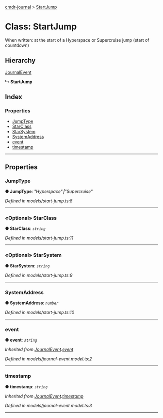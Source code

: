 [cmdr-journal](../README.md) > [StartJump](../classes/startjump.md)



# Class: StartJump


When written: at the start of a Hyperspace or Supercruise jump (start of countdown)

## Hierarchy


 [JournalEvent](journalevent.md)

**↳ StartJump**







## Index

### Properties

* [JumpType](startjump.md#jumptype)
* [StarClass](startjump.md#starclass)
* [StarSystem](startjump.md#starsystem)
* [SystemAddress](startjump.md#systemaddress)
* [event](startjump.md#event)
* [timestamp](startjump.md#timestamp)



---
## Properties
<a id="jumptype"></a>

###  JumpType

**●  JumpType**:  *"Hyperspace"⎮"Supercruise"* 

*Defined in models/start-jump.ts:8*





___

<a id="starclass"></a>

### «Optional» StarClass

**●  StarClass**:  *`string`* 

*Defined in models/start-jump.ts:11*





___

<a id="starsystem"></a>

### «Optional» StarSystem

**●  StarSystem**:  *`string`* 

*Defined in models/start-jump.ts:9*





___

<a id="systemaddress"></a>

###  SystemAddress

**●  SystemAddress**:  *`number`* 

*Defined in models/start-jump.ts:10*





___

<a id="event"></a>

###  event

**●  event**:  *`string`* 

*Inherited from [JournalEvent](journalevent.md).[event](journalevent.md#event)*

*Defined in models/journal-event.model.ts:2*





___

<a id="timestamp"></a>

###  timestamp

**●  timestamp**:  *`string`* 

*Inherited from [JournalEvent](journalevent.md).[timestamp](journalevent.md#timestamp)*

*Defined in models/journal-event.model.ts:3*





___


